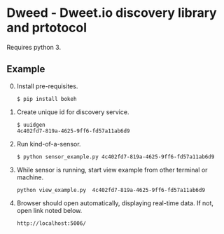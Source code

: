 # Dweed - Dweet.io discovery library and prtotocol

Requires python 3.

## Example

0. Install pre-requisites.
   ```
   $ pip install bokeh
   ```

1. Create unique id for discovery service.
   ```
   $ uuidgen
   4c402fd7-819a-4625-9ff6-fd57a11ab6d9
   ```

2. Run kind-of-a-sensor.
   ```
   $ python sensor_example.py 4c402fd7-819a-4625-9ff6-fd57a11ab6d9
   ```

3. While sensor is running, start view example from other terminal or machine.
   ```
   python view_example.py  4c402fd7-819a-4625-9ff6-fd57a11ab6d9   
   ```

4. Browser should open automatically, displaying real-time data. If not, open link noted below.
   ```
   http://localhost:5006/
   ```
